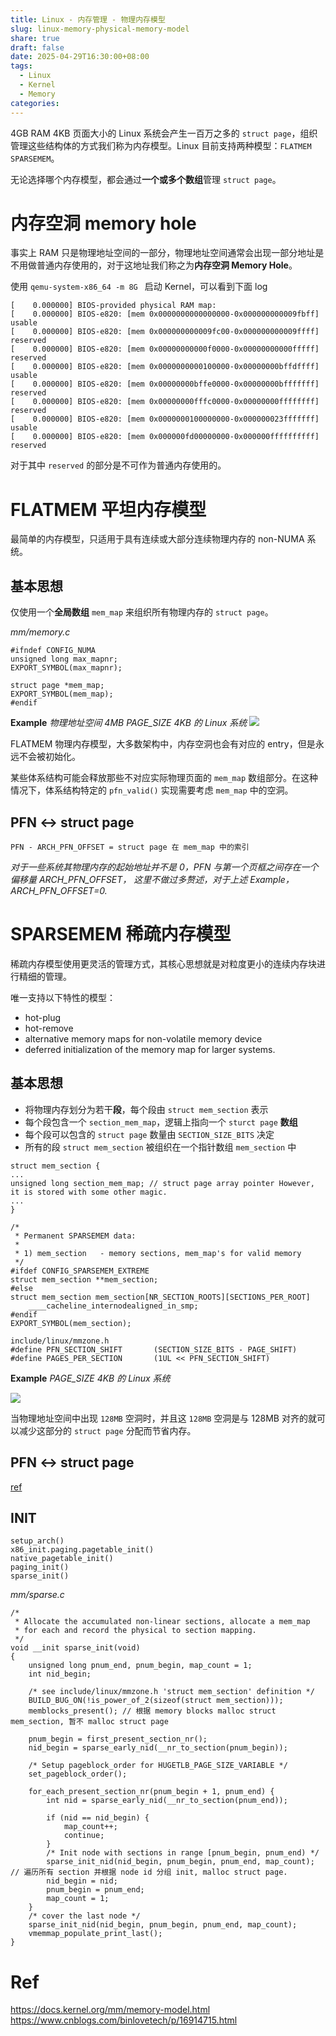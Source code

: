 ```yaml
---
title: Linux - 内存管理 - 物理内存模型
slug: linux-memory-physical-memory-model
share: true
draft: false
date: 2025-04-29T16:30:00+08:00
tags:
  - Linux
  - Kernel
  - Memory
categories:
---
```


4GB RAM 4KB 页面大小的 Linux 系统会产生一百万之多的 `struct page`，组织管理这些结构体的方式我们称为内存模型。Linux 目前支持两种模型：`FLATMEM` `SPARSEMEM`。

无论选择哪个内存模型，都会通过**一个或多个数组**管理 `struct page`。


# 内存空洞 memory hole

事实上 RAM 只是物理地址空间的一部分，物理地址空间通常会出现一部分地址是不用做普通内存使用的，对于这地址我们称之为**内存空洞 Memory Hole**。

使用 `qemu-system-x86_64 -m 8G ` 启动 Kernel，可以看到下面 log
```
[    0.000000] BIOS-provided physical RAM map:
[    0.000000] BIOS-e820: [mem 0x0000000000000000-0x000000000009fbff] usable
[    0.000000] BIOS-e820: [mem 0x000000000009fc00-0x000000000009ffff] reserved
[    0.000000] BIOS-e820: [mem 0x00000000000f0000-0x00000000000fffff] reserved
[    0.000000] BIOS-e820: [mem 0x0000000000100000-0x00000000bffdffff] usable
[    0.000000] BIOS-e820: [mem 0x00000000bffe0000-0x00000000bfffffff] reserved
[    0.000000] BIOS-e820: [mem 0x00000000fffc0000-0x00000000ffffffff] reserved
[    0.000000] BIOS-e820: [mem 0x0000000100000000-0x000000023fffffff] usable
[    0.000000] BIOS-e820: [mem 0x000000fd00000000-0x000000ffffffffff] reserved
```

对于其中 `reserved` 的部分是不可作为普通内存使用的。

# FLATMEM 平坦内存模型

最简单的内存模型，只适用于具有连续或大部分连续物理内存的 non-NUMA 系统。

## 基本思想

仅使用一个**全局数组** `mem_map` 来组织所有物理内存的 `struct page`。

*mm/memory.c*
```
#ifndef CONFIG_NUMA
unsigned long max_mapnr;
EXPORT_SYMBOL(max_mapnr);

struct page *mem_map;
EXPORT_SYMBOL(mem_map);
#endif
```

**Example** *物理地址空间 4MB PAGE_SIZE 4KB 的 Linux 系统*
![](https://img.jaxwang.top/2025/04/0068e2e33ea222f51b9b2c73f2db3834.png)

FLATMEM 物理内存模型，大多数架构中，内存空洞也会有对应的 entry，但是永远不会被初始化。

某些体系结构可能会释放那些不对应实际物理页面的 `mem_map` 数组部分。在这种情况下，体系结构特定的 `pfn_valid()` 实现需要考虑 `mem_map` 中的空洞。

## PFN <-> struct page 


```
PFN - ARCH_PFN_OFFSET = struct page 在 mem_map 中的索引
```
*对于一些系统其物理内存的起始地址并不是 0，PFN 与第一个页框之间存在一个偏移量 ARCH_PFN_OFFSET， 这里不做过多赘述，对于上述 Example，ARCH_PFN_OFFSET=0.*


# SPARSEMEM 稀疏内存模型

稀疏内存模型使用更灵活的管理方式，其核心思想就是对粒度更小的连续内存块进行精细的管理。

唯一支持以下特性的模型：
* hot-plug 
* hot-remove 
* alternative memory maps for non-volatile memory device
* deferred initialization of the memory map for larger systems.

## 基本思想

* 将物理内存划分为若干**段**，每个段由 `struct mem_section` 表示
* 每个段包含一个 `section_mem_map`，逻辑上指向一个 `sturct page` **数组**
* 每个段可以包含的 `struct page` 数量由 `SECTION_SIZE_BITS` 决定
* 所有的段 `struct mem_section` 被组织在一个指针数组 `mem_section` 中

```
struct mem_section {
... 
unsigned long section_mem_map; // struct page array pointer However, it is stored with some other magic.
...
}
```

```
/*
 * Permanent SPARSEMEM data:
 *
 * 1) mem_section	- memory sections, mem_map's for valid memory
 */
#ifdef CONFIG_SPARSEMEM_EXTREME
struct mem_section **mem_section;
#else
struct mem_section mem_section[NR_SECTION_ROOTS][SECTIONS_PER_ROOT]
	____cacheline_internodealigned_in_smp;
#endif
EXPORT_SYMBOL(mem_section);
```

```
include/linux/mmzone.h
#define PFN_SECTION_SHIFT       (SECTION_SIZE_BITS - PAGE_SHIFT)
#define PAGES_PER_SECTION       (1UL << PFN_SECTION_SHIFT)
```

**Example** *PAGE_SIZE 4KB 的 Linux 系统*

![](https://img.jaxwang.top/2025/04/fdda9f44385a4f7f2a896762576dc212.png)

当物理地址空间中出现 `128MB` 空洞时，并且这 `128MB` 空洞是与 128MB 对齐的就可以减少这部分的 `struct page` 分配而节省内存。

## PFN <-> struct page 

[ref](https://docs.kernel.org/mm/memory-model.html#:~:text=With%20SPARSEMEM%20there%20are%20two%20possible%20ways%20to%20convert%20a%20PFN%20to%20the%20corresponding%20struct%20page)

## INIT

```
setup_arch()
x86_init.paging.pagetable_init()
native_pagetable_init()
paging_init()
sparse_init()
```


*mm/sparse.c*
```
/*
 * Allocate the accumulated non-linear sections, allocate a mem_map
 * for each and record the physical to section mapping.
 */
void __init sparse_init(void)
{
	unsigned long pnum_end, pnum_begin, map_count = 1;
	int nid_begin;

	/* see include/linux/mmzone.h 'struct mem_section' definition */
	BUILD_BUG_ON(!is_power_of_2(sizeof(struct mem_section)));
	memblocks_present(); // 根据 memory blocks malloc struct mem_section, 暂不 malloc struct page

	pnum_begin = first_present_section_nr();
	nid_begin = sparse_early_nid(__nr_to_section(pnum_begin));

	/* Setup pageblock_order for HUGETLB_PAGE_SIZE_VARIABLE */
	set_pageblock_order();

	for_each_present_section_nr(pnum_begin + 1, pnum_end) {
		int nid = sparse_early_nid(__nr_to_section(pnum_end));

		if (nid == nid_begin) {
			map_count++;
			continue;
		}
		/* Init node with sections in range [pnum_begin, pnum_end) */
		sparse_init_nid(nid_begin, pnum_begin, pnum_end, map_count);  // 遍历所有 section 并根据 node id 分组 init, malloc struct page.
		nid_begin = nid;
		pnum_begin = pnum_end;
		map_count = 1;
	}
	/* cover the last node */
	sparse_init_nid(nid_begin, pnum_begin, pnum_end, map_count);
	vmemmap_populate_print_last();
}

```



# Ref
https://docs.kernel.org/mm/memory-model.html
https://www.cnblogs.com/binlovetech/p/16914715.html